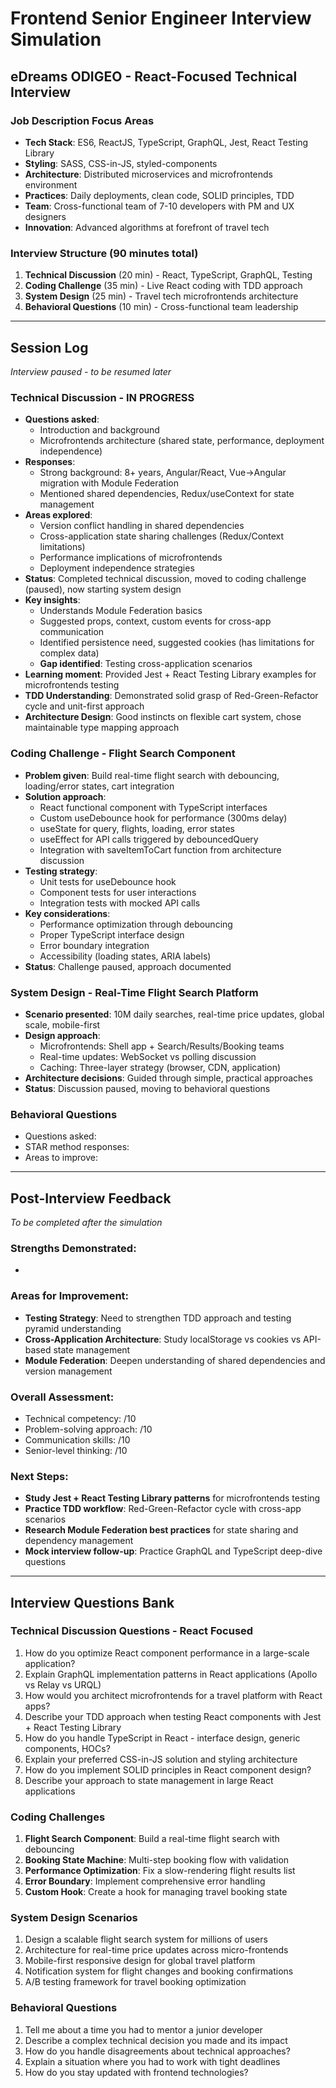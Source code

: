 # Frontend Senior Engineer Interview Simulation
## eDreams ODIGEO - React-Focused Technical Interview

### Job Description Focus Areas
- **Tech Stack**: ES6, ReactJS, TypeScript, GraphQL, Jest, React Testing Library
- **Styling**: SASS, CSS-in-JS, styled-components
- **Architecture**: Distributed microservices and microfrontends environment
- **Practices**: Daily deployments, clean code, SOLID principles, TDD
- **Team**: Cross-functional team of 7-10 developers with PM and UX designers
- **Innovation**: Advanced algorithms at forefront of travel tech

### Interview Structure (90 minutes total)
1. **Technical Discussion** (20 min) - React, TypeScript, GraphQL, Testing
2. **Coding Challenge** (35 min) - Live React coding with TDD approach
3. **System Design** (25 min) - Travel tech microfrontends architecture
4. **Behavioral Questions** (10 min) - Cross-functional team leadership

---

## Session Log
*Interview paused - to be resumed later*

### Technical Discussion - IN PROGRESS
- **Questions asked**: 
  - Introduction and background
  - Microfrontends architecture (shared state, performance, deployment independence)
- **Responses**: 
  - Strong background: 8+ years, Angular/React, Vue→Angular migration with Module Federation
  - Mentioned shared dependencies, Redux/useContext for state management
- **Areas explored**: 
  - Version conflict handling in shared dependencies
  - Cross-application state sharing challenges (Redux/Context limitations)
  - Performance implications of microfrontends
  - Deployment independence strategies
- **Status**: Completed technical discussion, moved to coding challenge (paused), now starting system design
- **Key insights**: 
  - Understands Module Federation basics
  - Suggested props, context, custom events for cross-app communication
  - Identified persistence need, suggested cookies (has limitations for complex data)
  - **Gap identified**: Testing cross-application scenarios
- **Learning moment**: Provided Jest + React Testing Library examples for microfrontends testing
- **TDD Understanding**: Demonstrated solid grasp of Red-Green-Refactor cycle and unit-first approach
- **Architecture Design**: Good instincts on flexible cart system, chose maintainable type mapping approach

### Coding Challenge - Flight Search Component
- **Problem given**: Build real-time flight search with debouncing, loading/error states, cart integration
- **Solution approach**: 
  - React functional component with TypeScript interfaces
  - Custom useDebounce hook for performance (300ms delay)
  - useState for query, flights, loading, error states  
  - useEffect for API calls triggered by debouncedQuery
  - Integration with saveItemToCart function from architecture discussion
- **Testing strategy**: 
  - Unit tests for useDebounce hook
  - Component tests for user interactions
  - Integration tests with mocked API calls
- **Key considerations**: 
  - Performance optimization through debouncing
  - Proper TypeScript interface design
  - Error boundary integration
  - Accessibility (loading states, ARIA labels)
- **Status**: Challenge paused, approach documented

### System Design - Real-Time Flight Search Platform
- **Scenario presented**: 10M daily searches, real-time price updates, global scale, mobile-first
- **Design approach**: 
  - Microfrontends: Shell app + Search/Results/Booking teams
  - Real-time updates: WebSocket vs polling discussion
  - Caching: Three-layer strategy (browser, CDN, application)
- **Architecture decisions**: Guided through simple, practical approaches
- **Status**: Discussion paused, moving to behavioral questions

### Behavioral Questions
- Questions asked:
- STAR method responses:
- Areas to improve:

---

## Post-Interview Feedback
*To be completed after the simulation*

### Strengths Demonstrated:
- 

### Areas for Improvement:
- **Testing Strategy**: Need to strengthen TDD approach and testing pyramid understanding
- **Cross-Application Architecture**: Study localStorage vs cookies vs API-based state management
- **Module Federation**: Deepen understanding of shared dependencies and version management

### Overall Assessment:
- Technical competency: /10
- Problem-solving approach: /10
- Communication skills: /10
- Senior-level thinking: /10

### Next Steps:
- **Study Jest + React Testing Library patterns** for microfrontends testing
- **Practice TDD workflow**: Red-Green-Refactor cycle with cross-app scenarios  
- **Research Module Federation best practices** for state sharing and dependency management
- **Mock interview follow-up**: Practice GraphQL and TypeScript deep-dive questions

---

## Interview Questions Bank

### Technical Discussion Questions - React Focused
1. How do you optimize React component performance in a large-scale application?
2. Explain GraphQL implementation patterns in React applications (Apollo vs Relay vs URQL)
3. How would you architect microfrontends for a travel platform with React apps?
4. Describe your TDD approach when testing React components with Jest + React Testing Library
5. How do you handle TypeScript in React - interface design, generic components, HOCs?
6. Explain your preferred CSS-in-JS solution and styling architecture
7. How do you implement SOLID principles in React component design?
8. Describe your approach to state management in large React applications

### Coding Challenges
1. **Flight Search Component**: Build a real-time flight search with debouncing
2. **Booking State Machine**: Multi-step booking flow with validation
3. **Performance Optimization**: Fix a slow-rendering flight results list
4. **Error Boundary**: Implement comprehensive error handling
5. **Custom Hook**: Create a hook for managing travel booking state

### System Design Scenarios
1. Design a scalable flight search system for millions of users
2. Architecture for real-time price updates across micro-frontends
3. Mobile-first responsive design for global travel platform
4. Notification system for flight changes and booking confirmations
5. A/B testing framework for travel booking optimization

### Behavioral Questions
1. Tell me about a time you had to mentor a junior developer
2. Describe a complex technical decision you made and its impact
3. How do you handle disagreements about technical approaches?
4. Explain a situation where you had to work with tight deadlines
5. How do you stay updated with frontend technologies?